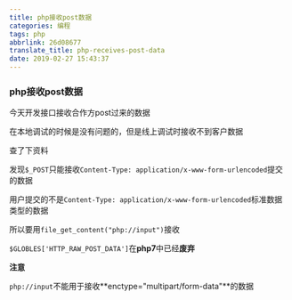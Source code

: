 ```yaml
---
title: php接收post数据
categories: 编程
tags: php
abbrlink: 26d08677
translate_title: php-receives-post-data
date: 2019-02-27 15:43:37
---
```


### php接收post数据

今天开发接口接收合作方post过来的数据

在本地调试的时候是没有问题的，但是线上调试时接收不到客户数据

查了下资料

发现`$_POST`只能接收`Content-Type: application/x-www-form-urlencoded`提交的数据

用户提交的不是`Content-Type: application/x-www-form-urlencoded`标准数据类型的数据

所以要用`file_get_content("php://input")`接收

`$GLOBLES['HTTP_RAW_POST_DATA']`在**php7**中已经**废弃**

**注意**

`php://input`不能用于接收**enctype="multipart/form-data"**的数据

